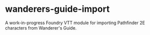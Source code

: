 # wanderers-guide-import
A work-in-progress Foundry VTT module for importing Pathfinder 2E characters from Wanderer's Guide.
